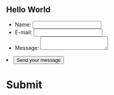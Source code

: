 ## Hello World

<form action="/my-handling-form-page" method="post">
 <ul>
  <li>
    <label for="name">Name:</label>
    <input type="text" id="name" name="user_name">
  </li>
  <li>
    <label for="mail">E-mail:</label>
    <input type="email" id="mail" name="user_email">
  </li>
  <li>
    <label for="msg">Message:</label>
    <textarea id="msg" name="user_message"></textarea>
  </li>
 </ul>
 <li class="button">
  <button type="submit">Send your message</button>
</li>
 <h1 onclick="changeText(this)">Submit</h1>

<script>
function changeText(id) {
  id.innerHTML = "Ooops!";
}
</script>

</form>
